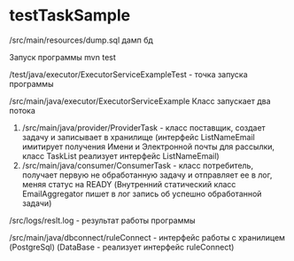 # testTaskSample
/src/main/resources/dump.sql дамп бд

Запуск программы mvn test

/test/java/executor/ExecutorServiceExampleTest - точка запуска программы


/src/main/java/executor/ExecutorServiceExample
Класс запускает два потока
1) /src/main/java/provider/ProviderTask - класс поставщик, создает задачу и записывает в хранилище
  (интерфейс ListNameEmail имитирует получения Имени и Электронной почты для рассылки, класс TaskList реализует интерфейс ListNameEmail)
2) /src/main/java/consumer/ConsumerTask - класс потребитель, получает первую не обработанную задачу и отправляет ее в лог, меняя статус на READY
(Внутренний статический класс EmailAggregator пишет в лог запись об успешно обработанной задачи)

/src/logs/reslt.log - результат работы программы

/src/main/java/dbconnect/ruleConnect - интерфейс работы с хранилицем (PostgreSql)
(DataBase - реализует интерфейс ruleConnect)
